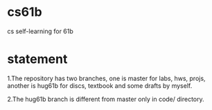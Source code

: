 # cs61b
cs self-learning for 61b

# statement
1.The repository has two branches, one is master for labs, hws, projs, another is hug61b for discs, textbook and some drafts by myself.

2.The hug61b branch is different from master only in code/ directory.
